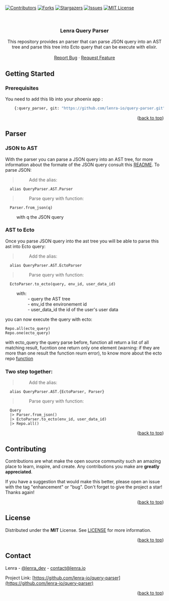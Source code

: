 <div id="top"></div>
<!--
*** Thanks for checking out the Best-README-Template. If you have a suggestion
*** that would make this better, please fork the repo and create a pull request
*** or simply open an issue with the tag "enhancement".
*** Don't forget to give the project a star!
*** Thanks again! Now go create something AMAZING! :D
-->



<!-- PROJECT SHIELDS -->
<!--
*** I'm using markdown "reference style" links for readability.
*** Reference links are enclosed in brackets [ ] instead of parentheses ( ).
*** See the bottom of this document for the declaration of the reference variables
*** for contributors-url, forks-url, etc. This is an optional, concise syntax you may use.
*** https://www.markdownguide.org/basic-syntax/#reference-style-links
-->
[![Contributors][contributors-shield]][contributors-url]
[![Forks][forks-shield]][forks-url]
[![Stargazers][stars-shield]][stars-url]
[![Issues][issues-shield]][issues-url]
[![MIT License][license-shield]][license-url]



<!-- PROJECT LOGO -->
<br />
<div align="center">
  <!-- <a href="https://github.com/lenra-io/template-hello-world-node12">
    <img src="images/logo.png" alt="Logo" width="80" height="80">
  </a> -->

<h3 align="center">Lenra Query Parser</h3>

  <p align="center">
    This repository provides an parser that can parse JSON query into an AST tree and parse this tree into Ecto query that can be execute with elixir.
    <br />
    <br />
    <!-- <a href="https://github.com/lenra-io/template-hello-world-node12">View Demo</a>
    · -->
    <a href="https://github.com/lenra-io/query-parser/issues">Report Bug</a>
    ·
    <a href="https://github.com/lenra-io/query-parser/issues">Request Feature</a>
  </p>
</div>

<!-- GETTING STARTED -->
## Getting Started

### Prerequisites

You need to add this lib into your phoenix app : 
```bash
    {:query_parser, git: "https://github.com/lenra-io/query-parser.git", tag: "v1.0.0-beta.X"}
```

<p align="right">(<a href="#top">back to top</a>)</p>

## Parser

### JSON to AST
<!-- Add the README link when this pr merge https://github.com/lenra-io/query-parser/pull/6 -->
With the parser you can parse a JSON query into an AST tree, for more 
information about the formate of the JSON query consult this [README](). To parse JSON:

> $\qquad$ Add the alias:
```
  alias QueryParser.AST.Parser
```

> $\qquad$ Parse query with function:
```
  Parser.from_json(q)
```
$\qquad$ with q the JSON query

### AST to Ecto
Once you parse JSON query into the ast tree you will be able to parse this ast into Ecto query:

> $\qquad$ Add the alias:
```
  alias QueryParser.AST.EctoParser
```

> $\qquad$ Parse query with function:
```
  EctoParser.to_ecto(query, env_id, user_data_id)
```
$\qquad$ with:  
$\qquad$ $\qquad$ - query the AST tree  
$\qquad$ $\qquad$ - env_id the environement id  
$\qquad$ $\qquad$ - user_data_id the id of the user's user data 

you can now execute the query with ecto:

```
Repo.all(ecto_query)
Repo.one(ecto_query)
```
with ecto_query the query parse before, function all return a list of all matching result, fucntion one return only one element (warning: if they are more than one result the function reurn error), to know more about the ecto repo [function](https://hexdocs.pm/ecto/Ecto.Repo.html#query-api)

### Two step together:

> $\qquad$ Add the alias:
```
  alias QueryParser.AST.{EctoParser, Parser}
```

> $\qquad$ Parse query with function:
```
  Query
  |> Parser.from_json()
  |> EctoParser.to_ecto(env_id, user_data_id)
  |> Repo.all()
```


<p align="right">(<a href="#top">back to top</a>)</p>


<!-- CONTRIBUTING -->
## Contributing

Contributions are what make the open source community such an amazing place to learn, inspire, and create. Any contributions you make are **greatly appreciated**.

If you have a suggestion that would make this better, please open an issue with the tag "enhancement" or "bug".
Don't forget to give the project a star! Thanks again!

<p align="right">(<a href="#top">back to top</a>)</p>



<!-- LICENSE -->
## License

Distributed under the **MIT** License. See [LICENSE](./LICENSE) for more information.

<p align="right">(<a href="#top">back to top</a>)</p>



<!-- CONTACT -->
## Contact

Lenra - [@lenra_dev](https://twitter.com/lenra_dev) - contact@lenra.io

Project Link: [https://github.com/lenra-io/query-parser](https://github.com/lenra-io/query-parser)

<p align="right">(<a href="#top">back to top</a>)</p>


<!-- MARKDOWN LINKS & IMAGES -->
<!-- https://www.markdownguide.org/basic-syntax/#reference-style-links -->
[contributors-shield]: https://img.shields.io/github/contributors/lenra-io/template-hello-world-node12.svg?style=for-the-badge
[contributors-url]: https://github.com/lenra-io/query-parser/graphs/contributors
[forks-shield]: https://img.shields.io/github/forks/lenra-io/template-hello-world-node12.svg?style=for-the-badge
[forks-url]: https://github.com/lenra-io/query-parser/network/members
[stars-shield]: https://img.shields.io/github/stars/lenra-io/template-hello-world-node12.svg?style=for-the-badge
[stars-url]: https://github.com/lenra-io/query-parser/stargazers
[issues-shield]: https://img.shields.io/github/issues/lenra-io/template-hello-world-node12.svg?style=for-the-badge
[issues-url]: https://github.com/lenra-io/query-parser/issues
[license-shield]: https://img.shields.io/github/license/lenra-io/template-hello-world-node12.svg?style=for-the-badge
[license-url]: https://github.com/lenra-io/query-parser/blob/master/LICENSE.txt
